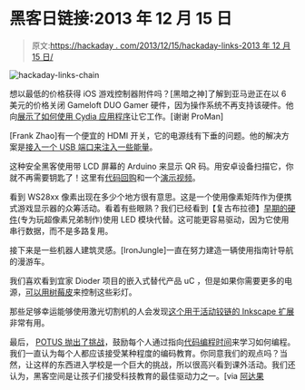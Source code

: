 # 黑客日链接:2013 年 12 月 15 日

> 原文:[https://hackaday . com/2013/12/15/hackaday-links-2013 年 12 月 15 日/](https://hackaday.com/2013/12/15/hackaday-links-december-15-2013/)

![hackaday-links-chain](../Images/da184e9bde007f88b719f5aafc440574.png)

想以最低的价格获得 iOS 游戏控制器附件吗？[黑暗之神]了解到亚马逊正在以 6 美元的价格关闭 Gameloft DUO Gamer 硬件，因为操作系统不再支持该硬件。他向[展示了如何使用 Cydia 应用程序](http://wololo.net/talk/viewtopic.php?f=42&t=35684)让它工作。[谢谢 ProMan]

[Frank Zhao]有一个便宜的 HDMI 开关，它的电源线有下垂的问题。他的解决方案是[接入一个 USB 端口来注入一些能量](http://eleccelerator.com/upgrade-a-passive-hdmi-switch-with-5v-power/)。

这种安全黑客使用带 LCD 屏幕的 Arduino 来显示 QR 码。用安卓设备扫描它，你就不再需要钥匙了！这里有[代码回购](https://github.com/ptphucbk/QR-code-Arduino-Uno-control-door)和一个[演示视频](https://www.youtube.com/watch?v=de_rx1Wt1DE)。

看到 WS28xx 像素出现在多少个地方很有意思。这是一个使用像素矩阵作为便携式游戏显示器的众筹活动。看着有些眼熟？我们已经看到【复古布拉德】[早期的硬件](http://hackaday.com/2011/09/12/super-pixel-bros-now-with-manufactured-pcb-and-rewritten-software/)(专为玩超像素兄弟制作)使用 LED 模块代替。这可能更容易驱动，因为它使用串行数据，而不是多路复用。

接下来是一些机器人建筑灵感。[IronJungle]一直在努力建造一辆使用指南针导航的漫游车。

我们喜欢看到宜家 Dioder 项目的嵌入式替代产品 uC ，但是如果你需要更多的电源，[可以用树莓皮](http://krizzblog.de/2013/12/the-pidioder/)来控制这些彩灯。

那些足够幸运能够使用激光切割机的人会发现[这个用于活动铰链的 Inkscape 扩展](http://wiki.lvl1.org/Inkscape_Extension_to_Render_a_Living_Hinge)非常有用。

最后， [POTUS 抛出了挑战](https://www.youtube.com/watch?feature=player_embedded&v=6XvmhE1J9PY)，鼓励每个人通过指向[代码编程时间](http://code.org/learn)来学习如何编程。我们一直认为每个人都应该接受某种程度的编码教育。你同意我们的观点吗？当然，让这样的东西进入学校是一个巨大的挑战，所以很高兴看到课外活动。我们还认为，黑客空间是让孩子们接受科技教育的最佳驱动力之一。[via [阿达果](http://www.adafruit.com/blog/2013/12/09/president-obama-calls-on-every-american-to-learn-code/)